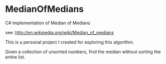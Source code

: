 MedianOfMedians
===============

C# implementation of Median of Medians

see: http://en.wikipedia.org/wiki/Median_of_medians

This is a personal project I created for exploring this algorithm.

Given a collection of unsorted numbers, find the median without sorting the entire list. 
